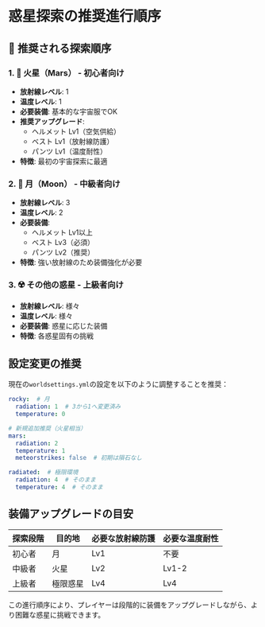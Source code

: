 # 惑星探索の推奨進行順序

## 🎯 推奨される探索順序

### 1. 🔴 火星（Mars） - 初心者向け
- **放射線レベル**: 1
- **温度レベル**: 1
- **必要装備**: 基本的な宇宙服でOK
- **推奨アップグレード**: 
  - ヘルメット Lv1（空気供給）
  - ベスト Lv1（放射線防護）
  - パンツ Lv1（温度耐性）
- **特徴**: 最初の宇宙探索に最適

### 2. 🌙 月（Moon） - 中級者向け
- **放射線レベル**: 3
- **温度レベル**: 2
- **必要装備**:
  - ヘルメット Lv1以上
  - ベスト Lv3（必須）
  - パンツ Lv2（推奨）
- **特徴**: 強い放射線のため装備強化が必要

### 3. ☢️ その他の惑星 - 上級者向け
- **放射線レベル**: 様々
- **温度レベル**: 様々
- **必要装備**: 惑星に応じた装備
- **特徴**: 各惑星固有の挑戦

## 設定変更の推奨

現在の`worldsettings.yml`の設定を以下のように調整することを推奨：

```yaml
rocky:  # 月
  radiation: 1  # 3から1へ変更済み
  temperature: 0

# 新規追加推奨（火星相当）
mars:
  radiation: 2
  temperature: 1
  meteorstrikes: false  # 初期は隕石なし

radiated:  # 極限環境
  radiation: 4  # そのまま
  temperature: 4  # そのまま
```

## 装備アップグレードの目安

| 探索段階 | 目的地 | 必要な放射線防護 | 必要な温度耐性 |
|---------|--------|-----------------|---------------|
| 初心者 | 月 | Lv1 | 不要 |
| 中級者 | 火星 | Lv2 | Lv1-2 |
| 上級者 | 極限惑星 | Lv4 | Lv4 |

この進行順序により、プレイヤーは段階的に装備をアップグレードしながら、より困難な惑星に挑戦できます。